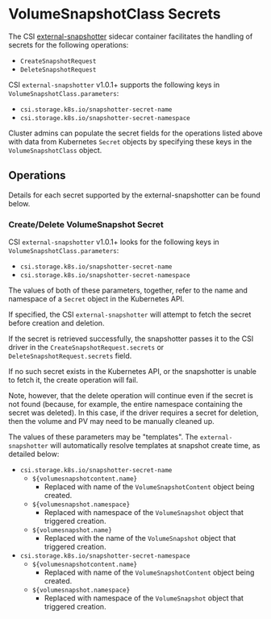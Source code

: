 # VolumeSnapshotClass Secrets

The CSI [external-snapshotter](external-snapshotter.md) sidecar container facilitates the handling of secrets for the following operations:
* `CreateSnapshotRequest`
* `DeleteSnapshotRequest`

CSI `external-snapshotter` v1.0.1+ supports the following keys in `VolumeSnapshotClass.parameters`:

* `csi.storage.k8s.io/snapshotter-secret-name`
* `csi.storage.k8s.io/snapshotter-secret-namespace`

Cluster admins can populate the secret fields for the operations listed above with data from Kubernetes `Secret` objects by specifying these keys in the `VolumeSnapshotClass` object.

## Operations
Details for each secret supported by the external-snapshotter can be found below.

### Create/Delete VolumeSnapshot Secret

CSI `external-snapshotter` v1.0.1+ looks for the following keys in `VolumeSnapshotClass.parameters`:

* `csi.storage.k8s.io/snapshotter-secret-name`
* `csi.storage.k8s.io/snapshotter-secret-namespace`

The values of both of these parameters, together, refer to the name and namespace of a `Secret` object in the Kubernetes API.

If specified, the CSI `external-snapshotter` will attempt to fetch the secret before creation and deletion.

If the secret is retrieved successfully, the snapshotter passes it to the CSI driver in the `CreateSnapshotRequest.secrets` or `DeleteSnapshotRequest.secrets` field.

If no such secret exists in the Kubernetes API, or the snapshotter is unable to fetch it, the create operation will fail.

Note, however, that the delete operation will continue even if the secret is not found (because, for example, the entire namespace containing the secret was deleted). In this case, if the driver requires a secret for deletion, then the volume and PV may need to be manually cleaned up.

The values of these parameters may be "templates". The `external-snapshotter` will automatically resolve templates at snapshot create time, as detailed below:

* `csi.storage.k8s.io/snapshotter-secret-name`
  * `${volumesnapshotcontent.name}`
    * Replaced with name of the `VolumeSnapshotContent` object being created.
  * `${volumesnapshot.namespace}`
    * Replaced with namespace of the `VolumeSnapshot` object that triggered creation.
  * `${volumesnapshot.name}`
    * Replaced with the name of the `VolumeSnapshot` object that triggered creation.
* `csi.storage.k8s.io/snapshotter-secret-namespace`
  * `${volumesnapshotcontent.name}`
    * Replaced with name of the `VolumeSnapshotContent` object being created.
  * `${volumesnapshot.namespace}`
    * Replaced with namespace of the `VolumeSnapshot` object that triggered creation.
